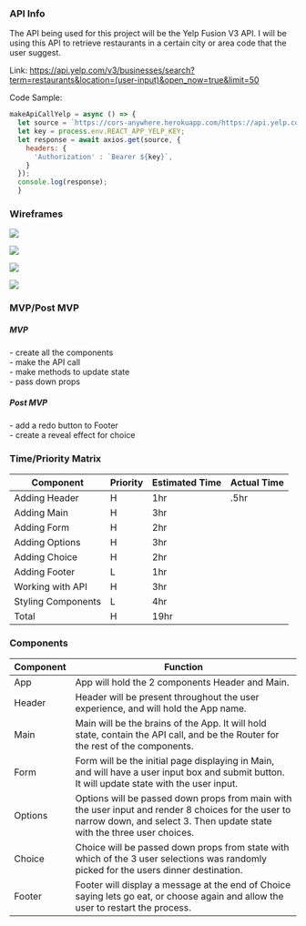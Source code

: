 <h3>API Info</h3>

The API being used for this project will be the Yelp Fusion V3 API. I will be using this API to retrieve restaurants in a certain city or area code that the user suggest.

Link:
https://api.yelp.com/v3/businesses/search?term=restaurants&location=(user-input)&open_now=true&limit=50

Code Sample:
```js
makeApiCallYelp = async () => {
  let source = `https://cors-anywhere.herokuapp.com/https://api.yelp.com/v3/businesses/search?term=restaurants&location=${this.state.value}&open_now=true&limit=50`
  let key = process.env.REACT_APP_YELP_KEY;
  let response = await axios.get(source, {
    headers: {
      'Authorization' : `Bearer ${key}`,
    }
  });
  console.log(response);
  }
  ```

<h3>Wireframes</h3>

![](https://i.imgur.com/hPiqDHk.jpg)

![](https://i.imgur.com/pmd8zZO.jpg)

![](https://i.imgur.com/ddkTwSv.jpg)

![](https://i.imgur.com/O7rsdE0.jpg)

<h3>MVP/Post MVP

<h5>MVP</h5>
- create all the components<br>
- make the API call <br>
- make methods to update state <br>
- pass down props

<h5>Post MVP</h5>
- add a redo button to Footer<br>
- create a reveal effect for choice 

<h3>Time/Priority Matrix</h3>


| Component| Priority | Estimated Time | Actual Time |
| --- | --- | --- | --- |
| Adding Header | H | 1hr | .5hr |
| Adding Main | H | 3hr ||
| Adding Form | H | 2hr ||
| Adding Options | H | 3hr ||
| Adding Choice | H | 2hr ||
| Adding Footer | L | 1hr ||
| Working with API | H | 3hr ||
| Styling Components | L | 4hr ||
| Total | H | 19hr ||

<h3>Components</h3>

| Component | Function |
| --- | --- |
| App | App will hold the 2 components Header and Main.|
| Header | Header will be present throughout the user experience, and will hold the App name. |
| Main | Main will be the brains of the App. It will hold state, contain the API call, and be the Router for the rest of the components. |
| Form | Form will be the initial page displaying in Main, and will have a user input box and submit button. It will update state with the user input.|
| Options | Options will be passed down props from main with the user input and render 8 choices for the user to narrow down, and select 3. Then update state with the three user choices.|
| Choice | Choice will be passed down props from state with which of the 3 user selections was randomly picked for the users dinner destination.|
| Footer | Footer will display a message at the end of Choice saying lets go eat, or choose again and allow the user to restart the process. |
